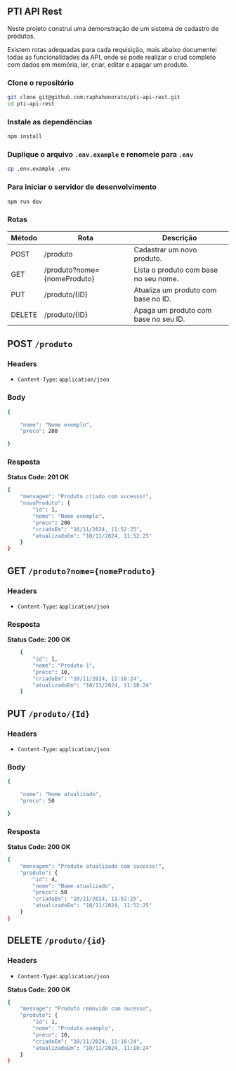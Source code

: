 ## PTI API Rest

Neste projeto construi uma demonstração de um sistema de cadastro de produtos.

Existem rotas adequadas para cada requisição, mais abaixo documentei todas as funcionalidades da API, onde se pode realizar o crud completo com dados em memória, ler, criar, editar e apagar um produto.

### Clone o repositório

``` bash
git clone git@github.com:raphahonorato/pti-api-rest.git
cd pti-api-rest
```

### Instale as dependências

``` bash
npm install
```

### Duplique o arquivo `.env.example` e renomeie para `.env`

``` bash
cp .env.example .env
```

### Para iniciar o servidor de desenvolvimento

``` bash
npm run dev
```

### Rotas

| Método | Rota | Descrição |
|-------------|-------------|-------------|
|  POST   | /produto       | Cadastrar um novo produto.      |
|  GET  |  /produto?nome={nomeProduto} | Lista o produto com base no seu nome. |
| PUT      | /produto/{ID}      | Atualiza um produto com base no ID.      |
|     DELETE     |    /produto/{ID}    |  Apaga um produto com base no seu ID.  |


## **POST** `/produto`

### **Headers**

- `Content-Type`: `application/json`

### **Body**

```bash
{

    "nome": "Nome exemplo",
    "preco": 200

}

```

### **Resposta**

**Status Code: 201 OK**

```bash
{
    "mensagem": "Produto criado com sucesso!",
    "novoProduto": {
        "id": 1,
        "nome": "Nome exemplo",
        "preco": 200
        "criadoEm": "10/11/2024, 11:52:25",
        "atualizadoEm": "10/11/2024, 11:52:25"
    }
}
```

## **GET** `/produto?nome={nomeProduto}`

### **Headers**

- `Content-Type`: `application/json`

### **Resposta**

**Status Code: 200 OK**

```bash
    {
        "id": 1,
        "nome": "Produto 1",
        "preco": 10,
        "criadoEm": "10/11/2024, 11:18:24",
        "atualizadoEm": "10/11/2024, 11:18:24"
    }
```

## **PUT** `/produto/{Id}`

### **Headers**

- `Content-Type`: `application/json`

### **Body**

```bash
{

    "nome": "Nome atualizado",
    "preco": 50

}

```

### **Resposta**

**Status Code: 200 OK**

```bash
{
    "mensagem": "Produto atualizado com sucesso!",
    "produto": {
        "id": 4,
        "nome": "Nome atualizado",
        "preco": 50
        "criadoEm": "10/11/2024, 11:52:25",
        "atualizadoEm": "10/11/2024, 11:52:25"
    }
}

```

## **DELETE** `/produto/{id}`

### **Headers**

- `Content-Type`: `application/json`

**Status Code: 200 OK**

```bash
{
    "message": "Produto removido com sucesso",
    "produto": {
        "id": 1,
        "nome": "Produto exemplo",
        "preco": 10,
        "criadoEm": "10/11/2024, 11:18:24",
        "atualizadoEm": "10/11/2024, 11:18:24"
    }
}
```
